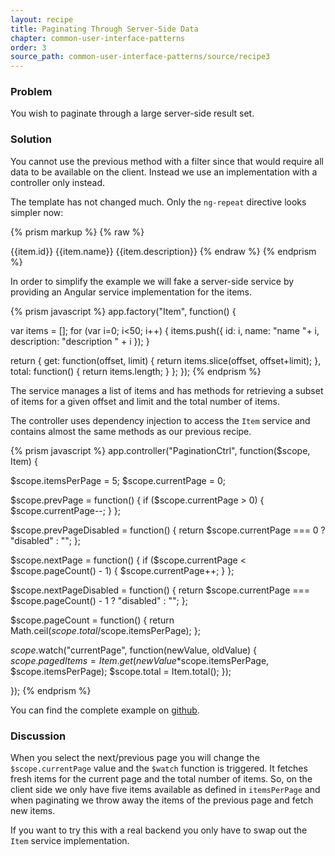 ```yaml
---
layout: recipe
title: Paginating Through Server-Side Data
chapter: common-user-interface-patterns
order: 3
source_path: common-user-interface-patterns/source/recipe3
---
```


### Problem
You wish to paginate through a large server-side result set.

### Solution
You cannot use the previous method with a filter since that would require all data to be available on the client. Instead we use an implementation with a controller only instead.

The template has not changed much. Only the `ng-repeat` directive looks simpler now:

{% prism markup %}
{% raw %}
<tr ng-repeat="item in pagedItems">
  <td>{{item.id}}</td>
  <td>{{item.name}}</td>
  <td>{{item.description}}</td>
</tr>
{% endraw %}
{% endprism %}

In order to simplify the example we will fake a server-side service by providing an Angular service implementation for the items.

{% prism javascript %}
app.factory("Item", function() {

  var items = [];
  for (var i=0; i<50; i++) {
    items.push({
      id: i, name: "name "+ i, description: "description " + i
    });
  }

  return {
    get: function(offset, limit) {
      return items.slice(offset, offset+limit);
    },
    total: function() {
      return items.length;
    }
  };
});
{% endprism %}

The service manages a list of items and has methods for retrieving a subset of items for a given offset and limit and the total number of items.

The controller uses dependency injection to access the `Item` service and contains almost the same methods as our previous recipe.

{% prism javascript %}
app.controller("PaginationCtrl", function($scope, Item) {

  $scope.itemsPerPage = 5;
  $scope.currentPage = 0;

  $scope.prevPage = function() {
    if ($scope.currentPage > 0) {
      $scope.currentPage--;
    }
  };

  $scope.prevPageDisabled = function() {
    return $scope.currentPage === 0 ? "disabled" : "";
  };

  $scope.nextPage = function() {
    if ($scope.currentPage < $scope.pageCount() - 1) {
      $scope.currentPage++;
    }
  };

  $scope.nextPageDisabled = function() {
    return $scope.currentPage === $scope.pageCount() - 1 ? "disabled" : "";
  };

  $scope.pageCount = function() {
    return Math.ceil($scope.total/$scope.itemsPerPage);
  };

  $scope.$watch("currentPage", function(newValue, oldValue) {
    $scope.pagedItems =
      Item.get(newValue*$scope.itemsPerPage, $scope.itemsPerPage);
    $scope.total = Item.total();
  });

});
{% endprism %}

You can find the complete example on [github](https://github.com/fdietz/recipes-with-angular-js-examples/tree/master/chapter8/recipe3).

### Discussion
When you select the next/previous page you will change the `$scope.currentPage` value and the `$watch` function is triggered. It fetches fresh items for the current page and the total number of items. So, on the client side we only have five items available as defined in `itemsPerPage` and when paginating we throw away the items of the previous page and fetch new items.

If you want to try this with a real backend you only have to swap out the `Item` service implementation.
